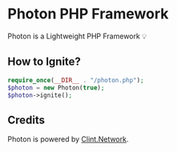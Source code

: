 # Photon PHP Framework

Photon is a Lightweight PHP Framework 💡

How to Ignite?
---
```php
require_once(__DIR__ . "/photon.php");
$photon = new Photon(true);
$photon->ignite();
```

Credits
---

Photon is powered by [Clint.Network](https://twitter.com/clint_network).
